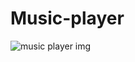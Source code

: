 # Music-player
![music player img](https://github.com/Aurum24-dev/Music-player/assets/90983212/2685dcc9-4d03-4821-a395-a8ab2b755e14)
